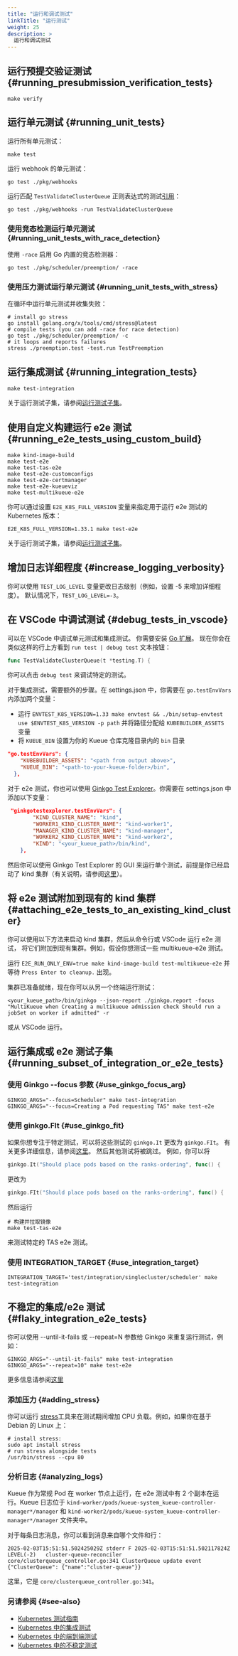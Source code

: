 ```yaml
---
title: "运行和调试测试"
linkTitle: "运行测试"
weight: 25
description: >
  运行和调试测试
---
```


## 运行预提交验证测试 {#running_presubmission_verification_tests}
```shell
make verify
```

## 运行单元测试 {#running_unit_tests}
运行所有单元测试：
```shell
make test
```

运行 webhook 的单元测试：
```shell
go test ./pkg/webhooks
```
运行匹配 `TestValidateClusterQueue` 正则表达式的测试[引用](https://pkg.go.dev/cmd/go#hdr-Testing_flags)：
```shell
go test ./pkg/webhooks -run TestValidateClusterQueue
```

### 使用竞态检测运行单元测试 {#running_unit_tests_with_race_detection}

使用 `-race` 启用 Go 内置的竞态检测器：
```shell
go test ./pkg/scheduler/preemption/ -race
```

### 使用压力测试运行单元测试 {#running_unit_tests_with_stress}

在循环中运行单元测试并收集失败：
```shell
# install go stress
go install golang.org/x/tools/cmd/stress@latest
# compile tests (you can add -race for race detection)
go test ./pkg/scheduler/preemption/ -c
# it loops and reports failures
stress ./preemption.test -test.run TestPreemption
```

## 运行集成测试 {#running_integration_tests}

```shell
make test-integration
```

关于运行测试子集，请参阅[运行测试子集](#running-subset-of-integration-or-e2e-tests)。

## 使用自定义构建运行 e2e 测试 {#running_e2e_tests_using_custom_build}
```shell
make kind-image-build
make test-e2e
make test-tas-e2e
make test-e2e-customconfigs
make test-e2e-certmanager
make test-e2e-kueueviz
make test-multikueue-e2e
```

你可以通过设置 `E2E_K8S_FULL_VERSION` 变量来指定用于运行 e2e 测试的 Kubernetes 版本：
```shell
E2E_K8S_FULL_VERSION=1.33.1 make test-e2e
```

关于运行测试子集，请参阅[运行测试子集](#running-subset-of-integration-or-e2e-tests)。

## 增加日志详细程度 {#increase_logging_verbosity}
你可以使用 `TEST_LOG_LEVEL` 变量更改日志级别（例如，设置 -5 来增加详细程度）。
默认情况下，`TEST_LOG_LEVEL=-3`。

## 在 VSCode 中调试测试 {#debug_tests_in_vscode}
可以在 VSCode 中调试单元测试和集成测试。
你需要安装 [Go 扩展](https://marketplace.visualstudio.com/items?itemName=golang.Go)。
现在你会在类似这样的行上方看到 `run test | debug test` 文本按钮：
```go
func TestValidateClusterQueue(t *testing.T) {
```
你可以点击 `debug test` 来调试特定的测试。

对于集成测试，需要额外的步骤。在 settings.json 中，你需要在 `go.testEnvVars` 内添加两个变量：
- 运行 `ENVTEST_K8S_VERSION=1.33 make envtest && ./bin/setup-envtest use $ENVTEST_K8S_VERSION -p path` 并将路径分配给 `KUBEBUILDER_ASSETS` 变量
- 将 `KUEUE_BIN` 设置为你的 Kueue 仓库克隆目录内的 `bin` 目录
```json
"go.testEnvVars": {
    "KUBEBUILDER_ASSETS": "<path from output above>",
    "KUEUE_BIN": "<path-to-your-kueue-folder>/bin",
  },
```

对于 e2e 测试，你也可以使用 [Ginkgo Test Explorer](https://marketplace.visualstudio.com/items?itemName=joselitofilho.ginkgotestexplorer)。你需要在 settings.json 中添加以下变量：
```json
 "ginkgotestexplorer.testEnvVars": {
        "KIND_CLUSTER_NAME": "kind",
        "WORKER1_KIND_CLUSTER_NAME": "kind-worker1",
        "MANAGER_KIND_CLUSTER_NAME": "kind-manager",
        "WORKER2_KIND_CLUSTER_NAME": "kind-worker2",
        "KIND": "<your_kueue_path>/bin/kind",
    },
```
然后你可以使用 Ginkgo Test Explorer 的 GUI 来运行单个测试，前提是你已经启动了 kind 集群（有关说明，请参阅[这里](#attaching-e2e-tests-to-an-existing-kind-cluster)）。

## 将 e2e 测试附加到现有的 kind 集群 {#attaching_e2e_tests_to_an_existing_kind_cluster}
你可以使用以下方法来启动 kind 集群，然后从命令行或 VSCode 运行 e2e 测试，
将它们附加到现有集群。例如，假设你想测试一些 multikueue-e2e 测试。

运行 `E2E_RUN_ONLY_ENV=true make kind-image-build test-multikueue-e2e` 并等待 `Press Enter to cleanup.` 出现。

集群已准备就绪，现在你可以从另一个终端运行测试：
```shell
<your_kueue_path>/bin/ginkgo --json-report ./ginkgo.report -focus "MultiKueue when Creating a multikueue admission check Should run a jobSet on worker if admitted" -r
```
或从 VSCode 运行。

## 运行集成或 e2e 测试子集 {#running_subset_of_integration_or_e2e_tests}
### 使用 Ginkgo --focus 参数 {#use_ginkgo_focus_arg}
```shell
GINKGO_ARGS="--focus=Scheduler" make test-integration
GINKGO_ARGS="--focus=Creating a Pod requesting TAS" make test-e2e
```
### 使用 ginkgo.FIt {#use_ginkgo_fit}
如果你想专注于特定测试，可以将这些测试的
`ginkgo.It` 更改为 `ginkgo.FIt`。
有关更多详细信息，请参阅[这里](https://onsi.github.io/ginkgo/#focused-specs)。
然后其他测试将被跳过。
例如，你可以将
```go
ginkgo.It("Should place pods based on the ranks-ordering", func() {
```
更改为
```go
ginkgo.FIt("Should place pods based on the ranks-ordering", func() {
```
然后运行
```shell
# 构建并拉取镜像
make test-tas-e2e
```
来测试特定的 TAS e2e 测试。

### 使用 INTEGRATION_TARGET {#use_integration_target}
```shell
INTEGRATION_TARGET='test/integration/singlecluster/scheduler' make test-integration
```

## 不稳定的集成/e2e 测试 {#flaky_integration_e2e_tests}
你可以使用 --until-it-fails 或 --repeat=N 参数给 Ginkgo 来重复运行测试，例如：
```shell
GINKGO_ARGS="--until-it-fails" make test-integration
GINKGO_ARGS="--repeat=10" make test-e2e
```
更多信息请参阅[这里](https://onsi.github.io/ginkgo/#repeating-spec-runs-and-managing-flaky-specs)

### 添加压力 {#adding_stress}
你可以运行 [stress](https://github.com/resurrecting-open-source-projects/stress)工具来在测试期间增加 CPU 负载。例如，如果你在基于 Debian 的 Linux 上：
```shell
# install stress:
sudo apt install stress
# run stress alongside tests
/usr/bin/stress --cpu 80
```

### 分析日志 {#analyzing_logs}
Kueue 作为常规 Pod 在 worker 节点上运行，在 e2e 测试中有 2 个副本在运行。Kueue 日志位于 `kind-worker/pods/kueue-system_kueue-controller-manager*/manager` 和 `kind-worker2/pods/kueue-system_kueue-controller-manager*/manager` 文件夹中。

对于每条日志消息，你可以看到消息来自哪个文件和行：
```log
2025-02-03T15:51:51.502425029Z stderr F 2025-02-03T15:51:51.502117824Z	LEVEL(-2)	cluster-queue-reconciler	core/clusterqueue_controller.go:341	ClusterQueue update event	{"ClusterQueue": {"name":"cluster-queue"}}
```
这里，它是 `core/clusterqueue_controller.go:341`。

### 另请参阅 {#see-also}
- [Kubernetes 测试指南](https://github.com/kubernetes/community/blob/master/contributors/devel/sig-testing/testing.md)
- [Kubernetes 中的集成测试](https://github.com/kubernetes/community/blob/master/contributors/devel/sig-testing/integration-tests.md)
- [Kubernetes 中的端到端测试](https://github.com/kubernetes/community/blob/master/contributors/devel/sig-testing/e2e-tests.md)
- [Kubernetes 中的不稳定测试](https://github.com/kubernetes/community/blob/master/contributors/devel/sig-testing/flaky-tests.md)
